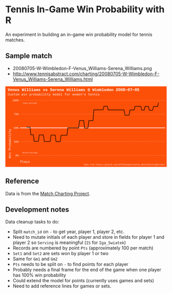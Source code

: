 # Tennis In-Game Win Probability with R

An experiment in building an in-game win probability model for tennis matches.

## Sample match

- 20080705-W-Wimbledon-F-Venus_Williams-Serena_Williams.png
- http://www.tennisabstract.com/charting/20080705-W-Wimbledon-F-Venus_Williams-Serena_Williams.html

![Venus v Sabrina](out/20080705-W-Wimbledon-F-Venus_Williams-Serena_Williams.png)

## Reference

Data is from the [Match Charting Project](https://github.com/JeffSackmann/tennis_MatchChartingProject).

## Development notes

Data cleanup tasks to do:

- Split `match_id` on `-` to get year, player 1, player 2, etc.
- Need to mutate initials of each player and store in fields for player 1 and player 2 so `Serving` is meaningful (`IS` for `Iga_Swiatek`)
- Records are numbered by point `Pts` (approximately 100 per match)
- `Set1` and `Set2` are sets won by player 1 or two
- Same for `Gm1` and `Gm2`
- `Pts` needs to be split on `-` to find points for each player
- Probably needs a final frame for the end of the game when one player has 100% win probability
- Could extend the model for points (currently uses games and sets)
- Need to add reference lines for games or sets.
